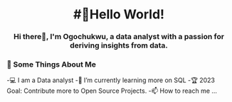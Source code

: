 <h1 align="center"> #👋Hello World! 
 <h3 align="center">Hi there👀, I'm Ogochukwu, a data analyst with a passion for deriving insights from data.</h3> 
 
<h3>🧐 Some Things About Me</h3>

 -💻 I am a Data analyst 
 -🌱 I’m currently learning more on SQL 
 -🏆 2023 Goal: Contribute more to Open Source Projects.
 -📫 How to reach me ...


